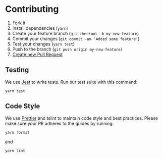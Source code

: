 # Contributing

1. [Fork it](https://help.github.com/articles/fork-a-repo/)
2. Install dependencies (`yarn`)
3. Create your feature branch (`git checkout -b my-new-feature`)
4. Commit your changes (`git commit -am 'Added some feature'`)
5. Test your changes (`yarn test`)
6. Push to the branch (`git push origin my-new-feature`)
7. [Create new Pull Request](https://help.github.com/articles/creating-a-pull-request/)

## Testing

We use [Jest](https://github.com/facebook/jest) to write tests. Run our test suite with this command:

```
yarn test
```

## Code Style

We use [Prettier](https://prettier.io/) and tslint to maintain code style and best practices.
Please make sure your PR adheres to the guides by running:

```
yarn format
```

and
```
yarn lint
```
